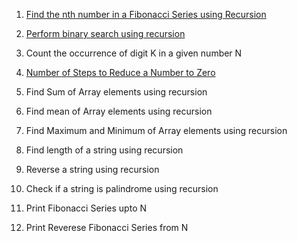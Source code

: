 1. [Find the nth number in a Fibonacci Series using Recursion](https://leetcode.com/problems/fibonacci-number/description/)

2. [Perform binary search using recursion](https://leetcode.com/problems/binary-search/description/)

3. Count the occurrence of digit K in a given number N
4. [Number of Steps to Reduce a Number to Zero](https://leetcode.com/problems/number-of-steps-to-reduce-a-number-to-zero/)
5. Find Sum of Array elements using recursion
6. Find mean of Array elements using recursion
7. Find Maximum and Minimum of Array elements using recursion
8. Find length of a string using recursion
9. Reverse a string using recursion
10. Check if a string is palindrome using recursion
11. Print Fibonacci Series upto N
12. Print Reverese Fibonacci Series from N

